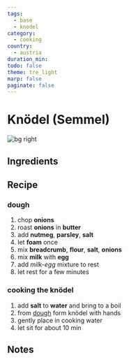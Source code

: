 ```yaml
---
tags:
  - base
  - knodel
category:
  - cooking
country:
  - austria
duration_min: 
todo: false
theme: tre_light
marp: false
paginate: false
---
```


# Knödel (Semmel)

![bg right](../../gfx/PXL_20250323_075626273~2.jpg)
## Ingredients

## Recipe

### dough
1. chop **onions**
2. roast **onions** in **butter**
3. add **nutmeg**, **parsley**, **salt**
4. let **foam** once
5. mix **breadcrumb**, **flour**, **salt**, **onions**
6. mix **milk** with **egg**
7. add *milk-egg* mixture to rest
8. let rest for a few minutes

### cooking the knödel
1. add **salt** to **water** and bring to a boil
2. from [dough](#dough) form knödel with hands
3. gently place in cooking water
4. let sit for about 10 min


## Notes
